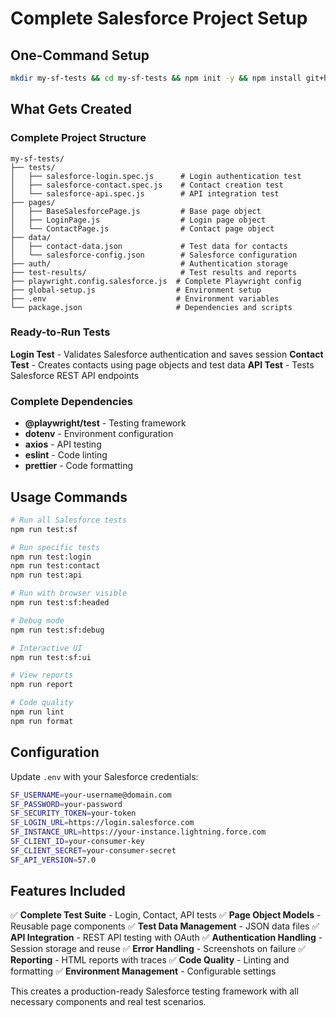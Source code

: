 # Complete Salesforce Project Setup

## One-Command Setup

```bash
mkdir my-sf-tests && cd my-sf-tests && npm init -y && npm install git+https://github.com/igautomation/AgentSyncDelivery.git && node node_modules/agentsyncprofessionalservicesdelivery/setup-salesforce-project.js && npm install
```

## What Gets Created

### Complete Project Structure
```
my-sf-tests/
├── tests/
│   ├── salesforce-login.spec.js      # Login authentication test
│   ├── salesforce-contact.spec.js    # Contact creation test
│   └── salesforce-api.spec.js        # API integration test
├── pages/
│   ├── BaseSalesforcePage.js         # Base page object
│   ├── LoginPage.js                  # Login page object
│   └── ContactPage.js                # Contact page object
├── data/
│   ├── contact-data.json             # Test data for contacts
│   └── salesforce-config.json        # Salesforce configuration
├── auth/                             # Authentication storage
├── test-results/                     # Test results and reports
├── playwright.config.salesforce.js  # Complete Playwright config
├── global-setup.js                  # Environment setup
├── .env                             # Environment variables
└── package.json                     # Dependencies and scripts
```

### Ready-to-Run Tests

**Login Test** - Validates Salesforce authentication and saves session
**Contact Test** - Creates contacts using page objects and test data
**API Test** - Tests Salesforce REST API endpoints

### Complete Dependencies

- **@playwright/test** - Testing framework
- **dotenv** - Environment configuration
- **axios** - API testing
- **eslint** - Code linting
- **prettier** - Code formatting

## Usage Commands

```bash
# Run all Salesforce tests
npm run test:sf

# Run specific tests
npm run test:login
npm run test:contact
npm run test:api

# Run with browser visible
npm run test:sf:headed

# Debug mode
npm run test:sf:debug

# Interactive UI
npm run test:sf:ui

# View reports
npm run report

# Code quality
npm run lint
npm run format
```

## Configuration

Update `.env` with your Salesforce credentials:
```bash
SF_USERNAME=your-username@domain.com
SF_PASSWORD=your-password
SF_SECURITY_TOKEN=your-token
SF_LOGIN_URL=https://login.salesforce.com
SF_INSTANCE_URL=https://your-instance.lightning.force.com
SF_CLIENT_ID=your-consumer-key
SF_CLIENT_SECRET=your-consumer-secret
SF_API_VERSION=57.0
```

## Features Included

✅ **Complete Test Suite** - Login, Contact, API tests
✅ **Page Object Models** - Reusable page components
✅ **Test Data Management** - JSON data files
✅ **API Integration** - REST API testing with OAuth
✅ **Authentication Handling** - Session storage and reuse
✅ **Error Handling** - Screenshots on failure
✅ **Reporting** - HTML reports with traces
✅ **Code Quality** - Linting and formatting
✅ **Environment Management** - Configurable settings

This creates a production-ready Salesforce testing framework with all necessary components and real test scenarios.